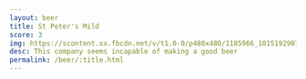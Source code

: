 ```yaml
---
layout: beer
title: St Peter's Mild
score: 3
img: https://scontent.xx.fbcdn.net/v/t1.0-0/p480x480/1185966_10151929070968745_2126426266_n.jpg?oh=8550b2734edbbaf04b5c2a51ec075fdf&oe=5924381D
desc: This company seems incapable of making a good beer
permalink: /beer/:title.html
---
```

